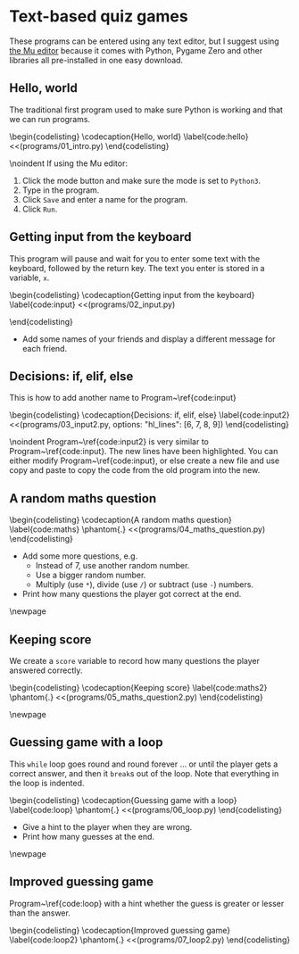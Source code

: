 # Text-based quiz games

These programs can be entered using any text editor, but I suggest using [the Mu editor](https://codewith.mu/)
because it comes with Python, Pygame Zero and other libraries all pre-installed in one easy download.

## Hello, world

The traditional first program used to make sure Python is working and that we can run programs. 

\begin{codelisting}
\codecaption{Hello, world}
\label{code:hello}
<<(programs/01_intro.py)
\end{codelisting}

\noindent If using the Mu editor:

1. Click the mode button and make sure the mode is set to `Python3`.
2. Type in the program. 
3. Click `Save` and enter a name for the program.
4.  Click `Run`.

## Getting input from the keyboard

This program will pause and wait for you to enter some
text with the keyboard, followed by the return key. The text you enter
is stored in a variable, `x`.

\begin{codelisting}
\codecaption{Getting input from the keyboard}
\label{code:input}
<<(programs/02_input.py)

\end{codelisting}

* Add some names of your friends and display a different message for each friend.

## Decisions: if, elif, else

This is how to add another name to  Program~\ref{code:input}

\begin{codelisting}
\codecaption{Decisions: if, elif, else}
\label{code:input2}
<<(programs/03_input2.py, options: "hl_lines": [6, 7, 8, 9])
\end{codelisting}

\noindent Program~\ref{code:input2} is very similar to Program~\ref{code:input}. The new lines have been highlighted.  You can either modify Program~\ref{code:input}, or else create
a new file and use copy and paste to copy the code from the old program into the new.

## A random maths question

\begin{codelisting}
\codecaption{A random maths question}
\label{code:maths}
\phantom{.}
<<(programs/04_maths_question.py)
\end{codelisting}

* Add some more questions, e.g.
   * Instead of 7, use another random number.
   * Use a bigger random number.
   * Multiply (use `*`), divide (use `/`) or subtract (use `-`) numbers.
* Print how many questions the player got correct at the end.

\newpage

## Keeping score

We create a `score` variable to record how many questions the player answered correctly.

\begin{codelisting}
\codecaption{Keeping score}
\label{code:maths2}
\phantom{.}
<<(programs/05_maths_question2.py)
\end{codelisting}

\newpage

## Guessing game with a loop
 
This `while` loop goes round and round forever ... or until the player gets a correct
answer, and then it `break`s out of the loop.  Note that everything in the loop is indented.
 
\begin{codelisting}
\codecaption{Guessing game with a loop}
\label{code:loop}
\phantom{.}
<<(programs/06_loop.py)
\end{codelisting}

* Give a hint to the player when they are wrong.
* Print how many guesses at the end.

\newpage

## Improved guessing game

Program~\ref{code:loop} with a hint whether the guess is greater or lesser than the answer.

\begin{codelisting}
\codecaption{Improved guessing game}
\label{code:loop2}
\phantom{.}
<<(programs/07_loop2.py)
\end{codelisting}


